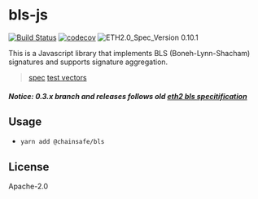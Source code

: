 # bls-js

[![Build Status](https://travis-ci.org/ChainSafe/lodestar.svg?branch=master)](https://travis-ci.org/ChainSafe/lodestar)
[![codecov](https://codecov.io/gh/ChainSafe/lodestar/branch/master/graph/badge.svg)](https://codecov.io/gh/ChainSafe/lodestar)
![ETH2.0_Spec_Version 0.10.1](https://img.shields.io/badge/ETH2.0_Spec_Version-0.10.1-2e86c1.svg)

This is a Javascript library that implements BLS (Boneh-Lynn-Shacham) signatures and supports signature aggregation.

>[spec](https://github.com/ethereum/eth2.0-specs/blob/v0.10.1/specs/phase0/beacon-chain.md#bls-signatures)
>[test vectors](https://github.com/ethereum/eth2.0-spec-tests/tree/master/tests/bls)

##### Notice: *0.3.x* branch and releases follows old [eth2 bls specitification](https://github.com/ethereum/eth2.0-specs/blob/v0.9.4/specs/bls_signature.md)

## Usage
- `yarn add @chainsafe/bls`

## License

Apache-2.0
